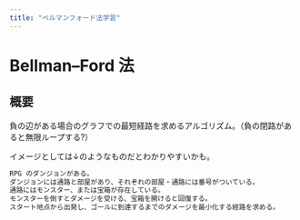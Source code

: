 ```yaml
---
title: "ベルマンフォード法学習"
---
```


# Bellman–Ford 法

## 概要


負の辺がある場合のグラフでの最短経路を求めるアルゴリズム。（負の閉路があると無限ループする?）

イメージとしては↓のようなものだとわかりやすいかも。

```txt
RPG のダンジョンがある。
ダンジョンには通路と部屋があり、それぞれの部屋・通路には番号がついている。
通路にはモンスター、または宝箱が存在している。
モンスターを倒すとダメージを受ける、宝箱を開けると回復する。
スタート地点から出発し、ゴールに到達するまでのダメージを最小化する経路を求める。
```
